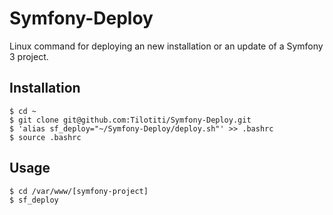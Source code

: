 # Symfony-Deploy
Linux command for deploying an new installation or an update of a Symfony 3 project.

## Installation

    $ cd ~
    $ git clone git@github.com:Tilotiti/Symfony-Deploy.git
    $ 'alias sf_deploy="~/Symfony-Deploy/deploy.sh"' >> .bashrc
    $ source .bashrc
  
## Usage

    $ cd /var/www/[symfony-project]
    $ sf_deploy

